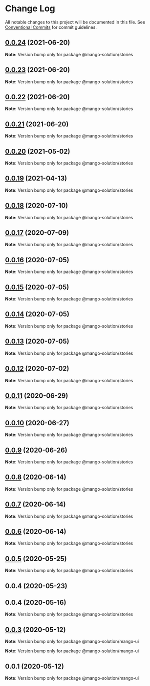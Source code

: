 # Change Log

All notable changes to this project will be documented in this file.
See [Conventional Commits](https://conventionalcommits.org) for commit guidelines.

## [0.0.24](https://github.com/MangoYellowH/mango-toolkit/compare/@mango-solution/stories@0.0.23...@mango-solution/stories@0.0.24) (2021-06-20)

**Note:** Version bump only for package @mango-solution/stories





## [0.0.23](https://github.com/MangoYellowH/mango-toolkit/compare/@mango-solution/stories@0.0.22...@mango-solution/stories@0.0.23) (2021-06-20)

**Note:** Version bump only for package @mango-solution/stories





## [0.0.22](https://github.com/MangoYellowH/mango-toolkit/compare/@mango-solution/stories@0.0.21...@mango-solution/stories@0.0.22) (2021-06-20)

**Note:** Version bump only for package @mango-solution/stories





## [0.0.21](https://github.com/MangoYellowH/mango-toolkit/compare/@mango-solution/stories@0.0.20...@mango-solution/stories@0.0.21) (2021-06-20)

**Note:** Version bump only for package @mango-solution/stories





## [0.0.20](https://github.com/MangoYellowH/mango-toolkit/compare/@mango-solution/stories@0.0.19...@mango-solution/stories@0.0.20) (2021-05-02)

**Note:** Version bump only for package @mango-solution/stories





## [0.0.19](https://github.com/MangoYellowH/mango-toolkit/compare/@mango-solution/stories@0.0.18...@mango-solution/stories@0.0.19) (2021-04-13)

**Note:** Version bump only for package @mango-solution/stories





## [0.0.18](https://github.com/MangoYellowH/mango-toolkit/compare/@mango-solution/stories@0.0.17...@mango-solution/stories@0.0.18) (2020-07-10)

**Note:** Version bump only for package @mango-solution/stories





## [0.0.17](https://github.com/MangoYellowH/mango-toolkit/compare/@mango-solution/stories@0.0.16...@mango-solution/stories@0.0.17) (2020-07-09)

**Note:** Version bump only for package @mango-solution/stories





## [0.0.16](https://github.com/MangoYellowH/mango-toolkit/compare/@mango-solution/stories@0.0.15...@mango-solution/stories@0.0.16) (2020-07-05)

**Note:** Version bump only for package @mango-solution/stories





## [0.0.15](https://github.com/MangoYellowH/mango-toolkit/compare/@mango-solution/stories@0.0.14...@mango-solution/stories@0.0.15) (2020-07-05)

**Note:** Version bump only for package @mango-solution/stories





## [0.0.14](https://github.com/MangoYellowH/mango-toolkit/compare/@mango-solution/stories@0.0.13...@mango-solution/stories@0.0.14) (2020-07-05)

**Note:** Version bump only for package @mango-solution/stories





## [0.0.13](https://github.com/MangoYellowH/mango-toolkit/compare/@mango-solution/stories@0.0.12...@mango-solution/stories@0.0.13) (2020-07-05)

**Note:** Version bump only for package @mango-solution/stories





## [0.0.12](https://github.com/MangoYellowH/mango-toolkit/compare/@mango-solution/stories@0.0.11...@mango-solution/stories@0.0.12) (2020-07-02)

**Note:** Version bump only for package @mango-solution/stories





## [0.0.11](https://github.com/MangoYellowH/mango-toolkit/compare/@mango-solution/stories@0.0.10...@mango-solution/stories@0.0.11) (2020-06-29)

**Note:** Version bump only for package @mango-solution/stories





## [0.0.10](https://github.com/MangoYellowH/mango-toolkit/compare/@mango-solution/stories@0.0.9...@mango-solution/stories@0.0.10) (2020-06-27)

**Note:** Version bump only for package @mango-solution/stories





## [0.0.9](https://github.com/MangoYellowH/mango-toolkit/compare/@mango-solution/stories@0.0.8...@mango-solution/stories@0.0.9) (2020-06-26)

**Note:** Version bump only for package @mango-solution/stories





## [0.0.8](https://github.com/MangoYellowH/mango-toolkit/compare/@mango-solution/stories@0.0.7...@mango-solution/stories@0.0.8) (2020-06-14)

**Note:** Version bump only for package @mango-solution/stories





## [0.0.7](https://github.com/MangoYellowH/mango-toolkit/compare/@mango-solution/stories@0.0.6...@mango-solution/stories@0.0.7) (2020-06-14)

**Note:** Version bump only for package @mango-solution/stories





## [0.0.6](https://github.com/MangoYellowH/mango-toolkit/compare/@mango-solution/stories@0.0.5...@mango-solution/stories@0.0.6) (2020-06-14)

**Note:** Version bump only for package @mango-solution/stories





## [0.0.5](https://github.com/MangoYellowH/mango-toolkit/compare/@mango-solution/stories@0.0.4...@mango-solution/stories@0.0.5) (2020-05-25)

**Note:** Version bump only for package @mango-solution/stories





## 0.0.4 (2020-05-23)



## 0.0.4 (2020-05-16)

**Note:** Version bump only for package @mango-solution/stories





## [0.0.3](https://github.com/MangoYellowH/mango-toolkit/compare/v0.0.2...v0.0.3) (2020-05-12)

**Note:** Version bump only for package @mango-solution/mango-ui







**Note:** Version bump only for package @mango-solution/mango-ui





## 0.0.1 (2020-05-12)

**Note:** Version bump only for package @mango-solution/mango-ui
